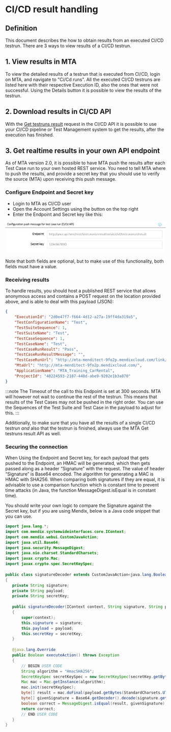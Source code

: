 # CI/CD result handling

## Definition

This document describes the how to obtain results from an executed CI/CD testrun.
There are 3 ways to view results of a CI/CD testrun.

## 1. View results in MTA 
To view the detailed results of a testrun that is executed from CI/CD, login on MTA, and navigate to "Ci/Cd runs". All the executed CI/CD testruns are listed here with their respective Execution ID, also the ones that were not successful. 
Using the Details button it is possible to view the results of the testrun.

## 2. Download results in CI/CD API
With the [Get testruns result](cicd-config#get-testrunsresult) request in the CI/CD API it is possible to use your CI/CD pipeline or Test Management system to get the results, after the execution has finished.

## 3. Get realtime results in your own API endpoint
As of MTA version 2.0, it is possible to have MTA push the results after each Test Case run to your own hosted REST service. You need to tell MTA where to push the results, and provide a secret key that you should use to verify the source (MTA) upon receiving this push message.  

### Configure Endpoint and Secret key
- Login to MTA as CI/CD user
- Open the Account Settings using the <i class="fal fa-user-circle"></i> button on the top right
- Enter the Endpoint and Secret key like this:

![Example config](images/cicd-result.png)

Note that both fields are optional, but to make use of this functionality, both fields must have a value.

### Receiving results

To handle results, you should host a published REST service that allows anonymous access and contains a POST request on the location provided above, and is able to deal with this payload (JSON):

```json
{
    "ExecutionId": "2d0e47f7-f664-4d12-a27a-19ff4da319a5",
    "TestConfigurationName": "Test",
    "TestSuiteSequence": 1,
    "TestSuiteName": "Test",
    "TestCaseSequence": 1,
    "TestCaseName": "Test",
    "TestCaseRunResult": "Pass",
    "TestCaseRunResultMessage": "",
    "TestCaseRunUrl": "http://mta-menditect-9fo2p.mendixcloud.com/link/testcaserun/7",
    "MtaUrl": "http://mta-menditect-9fo2p.mendixcloud.com/",
    "ApplicationName": "MTA_Training_CarRental",
    "ProjectId": "48224593-2187-448d-abe9-9202e1b3a870"
}
```

:::note
The Timeout of the call to this Endpoint is set at 300 seconds. MTA will however not wait to continue the rest of the testrun. This means that results of the Test Cases may not be pushed in the right order. You can use the Sequences of the Test Suite and Test Case in the payload to adjust for this.
:::

Additionally, to make sure that you have all the results of a single CI/CD testrun <i>and</i> also that the testrun is finished, always use the MTA Get testruns result API as well.

### Securing the connection

When Using the Endpoint and Secret key, for each payload that gets pushed to the Endpoint, an HMAC will be generated, which then gets passed along as a header “Signature” with the request. The value of header “Signature” is Base64 encoded. The algorithm for generating a MAC is HMAC with SHA256. When comparing both signatures if they are equal, it is advisable to use a comparison function which is constant time to prevent time attacks (in Java, the function MessageDigest.isEqual is in constant time).

You should write your own logic to compare the Signature against the Secret key, but if you are using Mendix, below is a Java code snippet that you can use.

 ```java
import java.lang.*;
import com.mendix.systemwideinterfaces.core.IContext;
import com.mendix.webui.CustomJavaAction;
import java.util.Base64;
import java.security.MessageDigest;
import java.nio.charset.StandardCharsets;
import javax.crypto.Mac;
import javax.crypto.spec.SecretKeySpec;

public class signatureDecoder extends CustomJavaAction<java.lang.Boolean>
{
	private String signature;
	private String payload;
	private String secretKey;

	public signatureDecoder(IContext context, String signature, String payload, String secretKey)
	{
		super(context);
		this.signature = signature;
		this.payload = payload;
		this.secretKey = secretKey;
	}

	@java.lang.Override
	public Boolean executeAction() throws Exception
	{
		// BEGIN USER CODE
        String algorithm = "HmacSHA256";
        SecretKeySpec secretKeySpec = new SecretKeySpec(secretKey.getBytes(StandardCharsets.UTF_8), algorithm);
        Mac mac = Mac.getInstance(algorithm);
        mac.init(secretKeySpec);
        byte[] result = mac.doFinal(payload.getBytes(StandardCharsets.UTF_8));
        byte[] givenSignature = Base64.getDecoder().decode(signature.getBytes(StandardCharsets.UTF_8));   
        boolean correct = MessageDigest.isEqual(result, givenSignature);
        return correct;
		// END USER CODE
	}
}
 ```